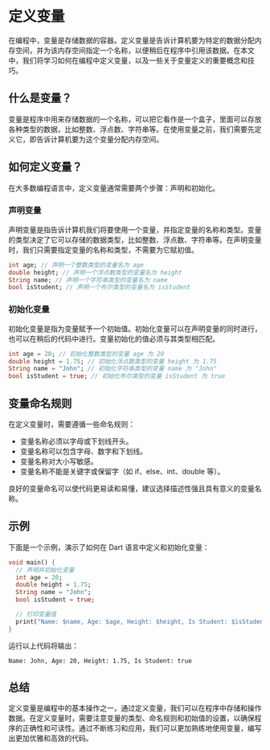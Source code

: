 # 定义变量

在编程中，变量是存储数据的容器。定义变量是告诉计算机要为特定的数据分配内存空间，并为该内存空间指定一个名称，以便稍后在程序中引用该数据。在本文中，我们将学习如何在编程中定义变量，以及一些关于变量定义的重要概念和技巧。

## 什么是变量？

变量是程序中用来存储数据的一个名称，可以把它看作是一个盒子，里面可以存放各种类型的数据，比如整数、浮点数、字符串等。在使用变量之前，我们需要先定义它，即告诉计算机要为这个变量分配内存空间。

## 如何定义变量？

在大多数编程语言中，定义变量通常需要两个步骤：声明和初始化。

### 声明变量

声明变量是指告诉计算机我们将要使用一个变量，并指定变量的名称和类型。变量的类型决定了它可以存储的数据类型，比如整数、浮点数、字符串等。在声明变量时，我们只需要指定变量的名称和类型，不需要为它赋初值。

```dart
int age; // 声明一个整数类型的变量名为 age
double height; // 声明一个浮点数类型的变量名为 height
String name; // 声明一个字符串类型的变量名为 name
bool isStudent; // 声明一个布尔类型的变量名为 isStudent
```

### 初始化变量

初始化变量是指为变量赋予一个初始值。初始化变量可以在声明变量的同时进行，也可以在稍后的代码中进行。变量初始化的值必须与其类型相匹配。

```dart
int age = 20; // 初始化整数类型的变量 age 为 20
double height = 1.75; // 初始化浮点数类型的变量 height 为 1.75
String name = "John"; // 初始化字符串类型的变量 name 为 "John"
bool isStudent = true; // 初始化布尔类型的变量 isStudent 为 true
```

## 变量命名规则

在定义变量时，需要遵循一些命名规则：

- 变量名称必须以字母或下划线开头。
- 变量名称可以包含字母、数字和下划线。
- 变量名称对大小写敏感。
- 变量名称不能是关键字或保留字（如 if、else、int、double 等）。

良好的变量命名可以使代码更易读和易懂，建议选择描述性强且具有意义的变量名称。

## 示例

下面是一个示例，演示了如何在 Dart 语言中定义和初始化变量：

```dart
void main() {
  // 声明并初始化变量
  int age = 20;
  double height = 1.75;
  String name = "John";
  bool isStudent = true;

  // 打印变量值
  print("Name: $name, Age: $age, Height: $height, Is Student: $isStudent");
}
```

运行以上代码将输出：

```
Name: John, Age: 20, Height: 1.75, Is Student: true
```

## 总结

定义变量是编程中的基本操作之一，通过定义变量，我们可以在程序中存储和操作数据。在定义变量时，需要注意变量的类型、命名规则和初始值的设置，以确保程序的正确性和可读性。通过不断练习和应用，我们可以更加熟练地使用变量，编写出更加优雅和高效的代码。
